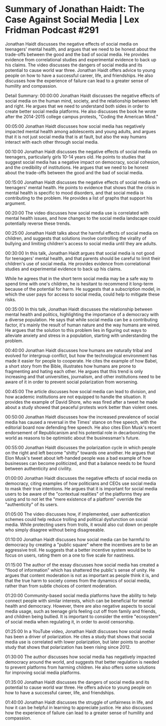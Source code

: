 # Summary of Jonathan Haidt: The Case Against Social Media | Lex Fridman Podcast #291

Jonathan Haidt discusses the negative effects of social media on teenagers' mental health, and argues that we need to be honest about the trade-offs between the good and the bad of social media. He provides evidence from correlational studies and experimental evidence to back up his claims.
The video discusses the dangers of social media and its potential to cause world war three. Jonathan Haidt offers advice to young people on how to have a successful career, life, and friendships. He also discusses how the experience of failure can lead to a greater sense of humility and compassion.

Detail Summary: 
00:00:00
Jonathan Haidt discusses the negative effects of social media on the human mind, society, and the relationship between left and right. He argues that we need to understand both sides in order to create better social media platforms. He also discusses the book he wrote after the 2014-2015 college campus protests, "Coding the American Mind."

00:05:00
Jonathan Haidt discusses how social media has negatively impacted mental health among adolescents and young adults, and argues that it is not just social media that is at fault, but also the way humans interact with each other through social media.

00:10:00
Jonathan Haidt discusses the negative effects of social media on teenagers, particularly girls 10-14 years old. He points to studies that suggest social media has a negative impact on democracy, social cohesion, and the credibility of institutions. He argues that we need to be honest about the trade-offs between the good and the bad of social media.

00:15:00
Jonathan Haidt discusses the negative effects of social media on teenagers' mental health. He points to evidence that shows that the crisis in mental health is specific to mood disorders, and that social media is contributing to the problem. He provides a list of graphs that support his argument.

00:20:00
The video discusses how social media use is correlated with mental health issues, and how changes to the social media landscape could potentially reverse these trends.

00:25:00
Jonathan Haidt talks about the harmful effects of social media on children, and suggests that solutions involve controlling the virality of bullying and limiting children's access to social media until they are adults.

00:30:00
In this talk, Jonathan Haidt argues that social media is not good for teenagers' mental health, and that parents should be careful to limit their children's use of social media. He provides evidence from correlational studies and experimental evidence to back up his claims.

While he agrees that in the short term social media may be a safe way to spend time with one's children, he is hesitant to recommend it long-term because of the potential for harm. He suggests that a subscription model, in which the user pays for access to social media, could help to mitigate these risks.

00:35:00
In this talk, Jonathan Haidt discusses the relationship between mental health and politics, highlighting the importance of a democracy with a diverse population. He says that while social media can be a contributing factor, it's mainly the result of human nature and the way humans are wired. He argues that the solution to this problem lies in figuring out ways to alleviate anxiety and stress in a population, starting with understanding the problem.

00:40:00
Jonathan Haidt discusses how humans are naturally tribal and evolved for intergroup conflict, but how the technological environment has made it easier for people to cooperate. He cites the example of how Babel, a short story from the Bible, illustrates how humans are prone to fragmenting and hating each other. He argues that this trend is only increasing and that universities, journalism, and other institutions need to be aware of it in order to prevent social polarization from worsening.

00:45:00
The article discusses how social media can lead to division, and how academic institutions are not equipped to handle the situation. It provides the example of David Shore, who was fired after a tweet he made about a study showed that peaceful protests work better than violent ones.

00:50:00
Jonathan Haidt discusses how the increased prevalence of social media has caused a reversal in the Times' stance on free speech, with the editorial board now defending free speech. He also cites Elon Musk's recent endorsement of Republicanism and his potential role in decarbonizing the world as reasons to be optimistic about the businessman's future.

00:55:00
Jonathan Haidt discusses the polarization cycle in which people on the right and left become "shitty" towards one another. He argues that Elon Musk's tweet about left-handed people was a bad example of how businesses can become politicized, and that a balance needs to be found between authenticity and civility.

01:00:00
Jonathan Haidt discusses the negative effects of social media on democracy, citing examples of how politicians and CEOs use social media to mask their true intentions. He argues that it is important for social media users to be aware of the "contextual realities" of the platforms they are using and to not let the "mere existence of a platform" override the "authenticity" of its users.

01:05:00
The video discusses how, if implemented, user authentication schemes could help reduce trolling and political dysfunction on social media. While protecting users from trolls, it would also cut down on people who simply disagree without being disagreeable.

01:10:00
Jonathan Haidt discusses how social media can be harmful to democracy by creating a "public square" where the incentives are to be an aggressive troll. He suggests that a better incentive system would be to focus on users, rating them on a one to five scale for nastiness.

01:15:00
The author of the essay discusses how social media has created a "flood of information" which has shattered the public's sense of unity. He argues that content moderation is not as important as people think it is, and that the true harm to society comes from the dynamics of social media, rather than from subtle choices of content moderation.

01:20:00
Community-based social media platforms have the ability to help connect people with similar interests, which can be beneficial for mental health and democracy. However, there are also negative aspects to social media usage, such as teenage girls feeling cut off from family and friends, and children being bullied. It is important to consider the entire "ecosystem" of social media when regulating it, in order to avoid censorship.

01:25:00
In a YouTube video, Jonathan Haidt discusses how social media has been a driver of polarization. He cites a study that shows that social media use is correlated with lower polarization, but later points to another study that shows that polarization has been rising since 2012.

01:30:00
The author discusses how social media has negatively impacted democracy around the world, and suggests that better regulation is needed to prevent platforms from harming children. He also offers some solutions for improving social media platforms.

01:35:00
Jonathan Haidt discusses the dangers of social media and its potential to cause world war three. He offers advice to young people on how to have a successful career, life, and friendships.

01:40:00
Jonathan Haidt discusses the struggle of unfairness in life, and how it can be helpful in learning to appreciate justice. He also discusses how the experience of failure can lead to a greater sense of humility and compassion.

